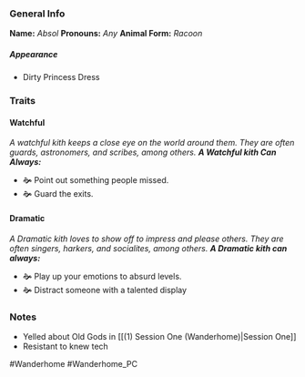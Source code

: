 ### General Info
**Name:** *Absol*
**Pronouns:** *Any*
**Animal Form:** *Racoon*
##### Appearance
- Dirty Princess Dress
### Traits
#### Watchful
*A watchful kith keeps a close eye on the world around them. They are often guards, astronomers, and scribes, among others.*
***A Watchful kith Can Always:***
- 🙞 Point out something people missed.
- 🙞 Guard the exits.
#### Dramatic
*A Dramatic kith loves to show off to impress and please others. They are often singers, harkers, and socialites, among others.* 
***A Dramatic kith can always:***
- 🙞 Play up your emotions to absurd levels.
- 🙞 Distract someone with a talented display
### Notes
- Yelled about Old Gods in [[(1) Session One (Wanderhome)|Session One]]
- Resistant to knew tech

#Wanderhome #Wanderhome_PC 